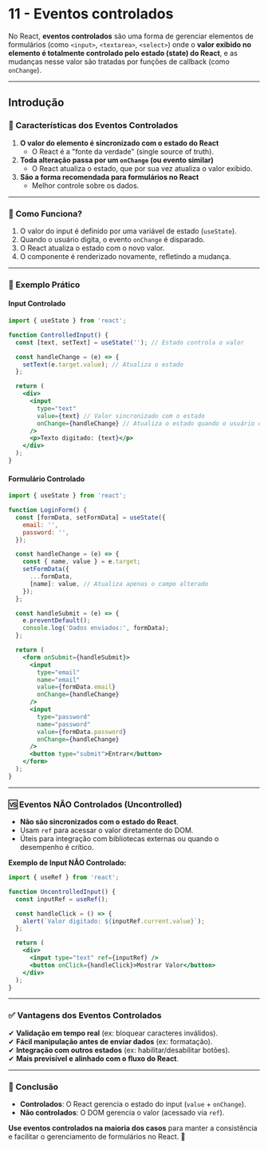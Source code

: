 # 11 - Eventos controlados

No React, **eventos controlados** são uma forma de gerenciar elementos de formulários (como `<input>`, `<textarea>`, `<select>`) onde o **valor exibido no elemento é totalmente controlado pelo estado (state) do React**, e as mudanças nesse valor são tratadas por funções de callback (como `onChange`).

---
## Introdução

### **📌 Características dos Eventos Controlados**

1. **O valor do elemento é sincronizado com o estado do React**  
   - O React é a "fonte da verdade" (single source of truth).
2. **Toda alteração passa por um `onChange` (ou evento similar)**  
   - O React atualiza o estado, que por sua vez atualiza o valor exibido.
3. **São a forma recomendada para formulários no React**  
   - Melhor controle sobre os dados.

---

### **🔄 Como Funciona?**
1. O valor do input é definido por uma variável de estado (`useState`).
2. Quando o usuário digita, o evento `onChange` é disparado.
3. O React atualiza o estado com o novo valor.
4. O componente é renderizado novamente, refletindo a mudança.

---

### **📝 Exemplo Prático**
#### **Input Controlado**

```jsx
import { useState } from 'react';

function ControlledInput() {
  const [text, setText] = useState(''); // Estado controla o valor

  const handleChange = (e) => {
    setText(e.target.value); // Atualiza o estado
  };

  return (
    <div>
      <input
        type="text"
        value={text} // Valor sincronizado com o estado
        onChange={handleChange} // Atualiza o estado quando o usuário digita
      />
      <p>Texto digitado: {text}</p>
    </div>
  );
}
```

#### **Formulário Controlado**
```jsx
import { useState } from 'react';

function LoginForm() {
  const [formData, setFormData] = useState({
    email: '',
    password: '',
  });

  const handleChange = (e) => {
    const { name, value } = e.target;
    setFormData({
      ...formData,
      [name]: value, // Atualiza apenas o campo alterado
    });
  };

  const handleSubmit = (e) => {
    e.preventDefault();
    console.log('Dados enviados:', formData);
  };

  return (
    <form onSubmit={handleSubmit}>
      <input
        type="email"
        name="email"
        value={formData.email}
        onChange={handleChange}
      />
      <input
        type="password"
        name="password"
        value={formData.password}
        onChange={handleChange}
      />
      <button type="submit">Entrar</button>
    </form>
  );
}
```

---

### **🆚 Eventos NÃO Controlados (Uncontrolled)**
- **Não são sincronizados com o estado do React**.
- Usam `ref` para acessar o valor diretamente do DOM.
- Úteis para integração com bibliotecas externas ou quando o desempenho é crítico.

**Exemplo de Input NÃO Controlado:**

```jsx
import { useRef } from 'react';

function UncontrolledInput() {
  const inputRef = useRef();

  const handleClick = () => {
    alert(`Valor digitado: ${inputRef.current.value}`);
  };

  return (
    <div>
      <input type="text" ref={inputRef} />
      <button onClick={handleClick}>Mostrar Valor</button>
    </div>
  );
}
```

---

### **✅ Vantagens dos Eventos Controlados**

✔ **Validação em tempo real** (ex: bloquear caracteres inválidos).  
✔ **Fácil manipulação antes de enviar dados** (ex: formatação).  
✔ **Integração com outros estados** (ex: habilitar/desabilitar botões).  
✔ **Mais previsível e alinhado com o fluxo do React**.

---

### **🔹 Conclusão**

- **Controlados**: O React gerencia o estado do input (`value` + `onChange`).  
- **Não controlados**: O DOM gerencia o valor (acessado via `ref`).  

**Use eventos controlados na maioria dos casos** para manter a consistência e facilitar o gerenciamento de formulários no React. 🚀